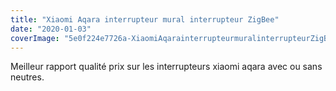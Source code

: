 ```yaml
---
title: "Xiaomi Aqara interrupteur mural interrupteur ZigBee"
date: "2020-01-03"
coverImage: "5e0f224e7726a-XiaomiAqarainterrupteurmuralinterrupteurZigBeeVersionfeuuniquezrofeusansfilcommutateurAPP.jpg"
---
```


Meilleur rapport qualité prix sur les interrupteurs xiaomi aqara avec ou sans neutres.
